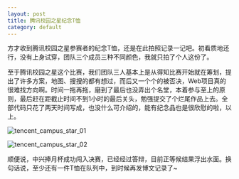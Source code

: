 ```yaml
---
layout: post
title: 腾讯校园之星纪念T恤
category: default
---
```


方才收到腾讯校园之星参赛者的纪念T恤，还是在此拍照记录一记吧。初看质地还行，没有上身试穿，团队三个成员三种不同颜色，我就只拍了个人这份了。

至于腾讯校园之星这个比赛，我们团队三人基本上是从得知比赛开始就在筹划，提出了许多方案，地图、搜搜的都有想过，而后又一个个的被否决，Web项目真的很难找方向啊。时间一拖再拖，磨到了最后也没弄出个名堂，本着参与至上的原则，最后赶在距截止时间不到1小时的最后关头，勉强提交了个烂尾作品上去。全部代码只花了两天时间写成，也没什么可介绍的，能有纪念品也是很欣慰的啦，以上。

![tencent_campus_star_01](http://blog.toraleap.com/wp-content/uploads/2011/08/tencent_campus_star_01.jpg)

![tencent_campus_star_02](http://blog.toraleap.com/wp-content/uploads/2011/08/tencent_campus_star_02.jpg)

顺便说，中兴捧月杯成功闯入决赛，已经经过答辩，目前正等候结果浮出水面。换句话说，至少还有一件T恤在队列中，到时候再发博文记录了~